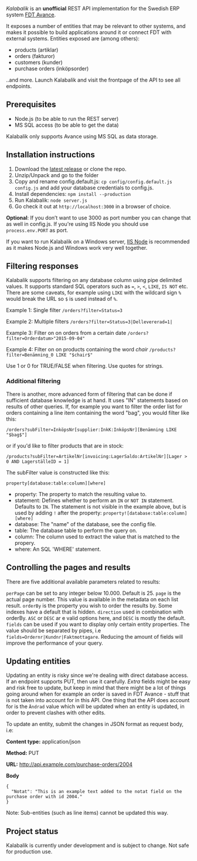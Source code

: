_Kalabalik_ is an **unofficial** REST API implementation for the Swedish ERP system [FDT Avance](http://fdt.se/affarssystem/).

It exposes a number of entities that may be relevant to other systems, and makes it possible to build applications around it or connect FDT with external systems. Entities exposed are (among others):

- products (artiklar)
- orders (fakturor)
- customers (kunder)
- purchase orders (inköpsorder)

..and more. Launch Kalabalik and visit the frontpage of the API to see all endpoints.

## Prerequisites

- Node.js (to be able to run the REST server)
- MS SQL access (to be able to get the data)

Kalabalik only supports Avance using MS SQL as data storage.

## Installation instructions

1. Download the [latest release](https://github.com/olssongerthel/Kalabalik/releases) or clone the repo.
2. Unzip/Unpack and go to the folder
3. Copy and rename config.default.js: `cp config/config.default.js config.js` and add your database credentials to config.js.
4. Install dependencies: `npm install --production`
5. Run Kalabalik: `node server.js`
6. Go check it out at `http://localhost:3000` in a browser of choice.

**Optional**: If you don’t want to use 3000 as port number you can change that as well in config.js. If you're using IIS Node you should use `process.env.PORT` as port.

If you want to run Kalabalik on a Windows server, [IIS Node](https://github.com/tjanczuk/iisnode) is recommended as it makes Node.js and Windows work very well together.

## Filtering responses
Kalabalik supports filtering on any database column using pipe delimited values. It supports standard SQL operators such as `=`, `>`, `<`, `LIKE`, `IS NOT` etc. There are some caveats, for example using `LIKE` with the wildcard sign `%` would break the URL so `$` is used instead of `%`.

Example 1: Single filter
`/orders?filter=Status=3`

Example 2: Multiple filters
`/orders?filter=Status=3|Dellevererad=1|`

Example 3: Filter on on orders from a certain date
`/orders?filter=Orderdatum>"2015-09-04"`

Example 4: Filter on on products containing the word _chair_
`/products?filter=Benämning_0 LIKE "$chair$"`

Use 1 or 0 for TRUE/FALSE when filtering. Use quotes for strings.

### Additional filtering

There is another, more advanced form of filtering that can be done if sufficient database knowledge is at hand. It uses "IN" statements based on results of other queries. If, for example you want to filter the order list for orders containing a line item containing the word "bag", you would filter like this:

`/orders?subFilter=InköpsNr[supplier:InkK:InköpsNr][Benämning LIKE "$bag$"]`

or if you'd like to filter products that are in stock:

`/products?subFilter=ArtikelNr[invoicing:LagerSaldo:ArtikelNr][Lager > 0 AND LagerställeID = 1]`

The subFilter value is constructed like this:

`property[database:table:column][where]`

- property: The property to match the resulting value to.
- statement: Defines whether to perform an `IN` or `NOT IN` statement. Defaults to `IN`. The statement is not visible in the example above, but is used by adding `!` after the property: `property![database:table:column][where]`
- database: The "name" of the database, see the config file.
- table: The database table to perform the query on.
- column: The column used to extract the value that is matched to the propery.
- where: An SQL 'WHERE' statement.

## Controlling the pages and results

There are five additional available parameters related to results:

`perPage` can be set to any integer below 10.000. Default is 25.
`page` is the actual page number. This value is available in the metadata on each list result.
`orderBy` is the property you wish to order the results by. Some indexes have a default that is hidden.
`direction` used in combination with orderBy. `ASC` or `DESC` ar e valid options here, and `DESC` is mostly the default.
`fields` can be used if you want to display only certain entity properties. The value should be separated by pipes, i.e `fields=Ordernr|Kundnr|Faktmottagare`. Reducing the amount of fields will improve the performance of your query.

## Updating entities

Updating an entity is risky since we're dealing with direct database access. If an endpoint supports PUT, then use it carefully. *Extra* fields might be easy and risk free to update, but keep in mind that there might be a lot of things going around when for example an order is saved in FDT Avance - stuff that is not taken into account for in this API. One thing that the API does account for is the `Ändrad` value which will be updated when an entity is updated, in order to prevent clashes with other edits.

To update an entity, submit the changes in JSON format as request body, i.e:

**Content type:** application/json

**Method:** PUT

**URL:** http://api.example.com/purchase-orders/2004

**Body**
```
{
  "Notat": "This is an example text added to the notat field on the purchase order with id 2004."
}
```
Note: Sub-entities (such as line items) cannot be updated this way.

## Project status

Kalabalik is currently under development and is subject to change. Not safe for production use.
